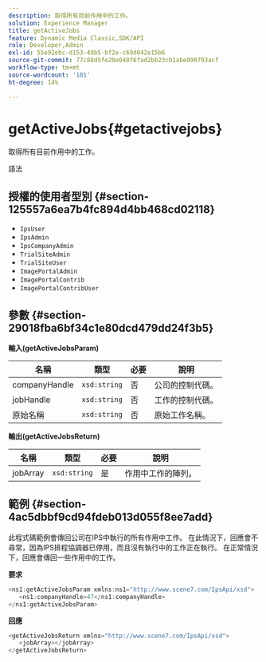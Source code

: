 ```yaml
---
description: 取得所有目前作用中的工作。
solution: Experience Manager
title: getActiveJobs
feature: Dynamic Media Classic,SDK/API
role: Developer,Admin
exl-id: 55e92ebc-d153-49b5-bf2e-c69d042e15b6
source-git-commit: 77c88d5fe20e048f6fad2bb23cb1abe090793acf
workflow-type: tm+mt
source-wordcount: '101'
ht-degree: 14%

---
```


# getActiveJobs{#getactivejobs}

取得所有目前作用中的工作。

語法

## 授權的使用者型別 {#section-125557a6ea7b4fc894d4bb468cd02118}

* `IpsUser`
* `IpsAdmin`
* `IpsCompanyAdmin`
* `TrialSiteAdmin`
* `TrialSiteUser`
* `ImagePortalAdmin`
* `ImagePortalContrib`
* `ImagePortalContribUser`

## 參數 {#section-29018fba6bf34c1e80dcd479dd24f3b5}

**輸入(getActiveJobsParam)**

| 名稱 | 類型 | 必要 | 說明 |
|---|---|---|---|
| companyHandle | `xsd:string` | 否 | 公司的控制代碼。 |
| jobHandle | `xsd:string` | 否 | 工作的控制代碼。 |
| 原始名稱 | `xsd:string` | 否 | 原始工作名稱。 |

**輸出(getActiveJobsReturn)**

| 名稱 | 類型 | 必要 | 說明 |
|---|---|---|---|
| jobArray | `xsd:string` | 是 | 作用中工作的陣列。 |

## 範例 {#section-4ac5dbbf9cd94fdeb013d055f8ee7add}

此程式碼範例會傳回公司在IPS中執行的所有作用中工作。 在此情況下，回應會不尋常，因為IPS排程協調器已停用，而且沒有執行中的工作正在執行。 在正常情況下，回應會傳回一些作用中的工作。

**要求**

```java
<ns1:getActiveJobsParam xmlns:ns1="http://www.scene7.com/IpsApi/xsd">
   <ns1:companyHandle>47</ns1:companyHandle>
</ns1:getActiveJobsParam>
```

**回應**

```java
<getActiveJobsReturn xmlns="http://www.scene7.com/IpsApi/xsd">
   <jobArray></jobArray>
</getActiveJobsReturn>
```
